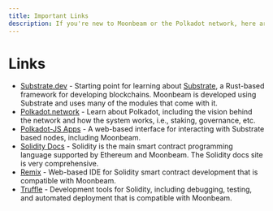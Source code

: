 ```yaml
---
title: Important Links
description: If you're new to Moonbeam or the Polkadot network, here are some important links to review, including compatible Ethereum tools.
---
```


# Links

 - [Substrate.dev](https://substrate.dev/) - Starting point for learning about [Substrate](/ecosystem/platform/glossary/#substrate), a Rust-based framework for developing blockchains.  Moonbeam is developed using Substrate and uses many of the modules that come with it.
 - [Polkadot.network](https://polkadot.network/) - Learn about Polkadot, including the vision behind the network and how the system works, i.e., staking, governance, etc.
 - [Polkadot-JS Apps](https://polkadot.js.org/apps) - A web-based interface for interacting with Substrate based nodes, including Moonbeam.
 - [Solidity Docs](https://solidity.readthedocs.io/) - Solidity is the main smart contract programming language supported by Ethereum and Moonbeam.  The Solidity docs site is very comprehensive.
 - [Remix](https://remix.ethereum.org/) - Web-based IDE for Solidity smart contract development that is compatible with Moonbeam.
 - [Truffle](https://www.trufflesuite.com/) - Development tools for Solidity, including debugging, testing, and automated deployment that is compatible with Moonbeam.
